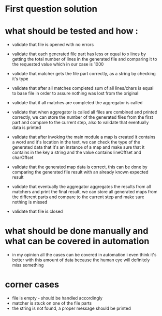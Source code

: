 #  First question solution 

# what should be tested and how :

- validate that file is opened with no errors

- validate that each generated file part has less or equal to x lines by getting the total number of lines in the generated file and comparing it to the requested value which in our case is 1000

- validate that matcher gets the file part correctly, as a string by checking it's type

- validate that after all matches completed sum of all lines/chars is equal to base file in order to assure nothing was lost from the original

- validate that if all matches are completed the aggregator is called

- validate that when aggregator is called all files are combined and printed correctly, we can store the number of the generated files from the first part and compare to the current step, also to validate that eventually data is printed

- validate that after invoking the main module a map is created it contains a word and it's location in the text, we can check the type of the generated data that it's an instance of a map and make sure that it contains in the key a string and the value contains lineOffset and charOffset

- validate that the generated map data is correct, this can be done by comparing the generated file result with an already known expected result
 
- validate that eventually the aggregator aggregates the results from all matchers and print the final result, we can store all generated maps from the different parts and compare to the current step and make sure nothing is missed

- validate that file is closed 

# what should be done manually and what can be covered in automation
- in my opinion all the cases can be covered in automation i even think it's better with this amount of data because the human eye will definitely miss something 

# corner cases
- file is empty - should be handled accordingly 
- matcher is stuck on one of the file parts
- the string is not found, a proper message should be printed


